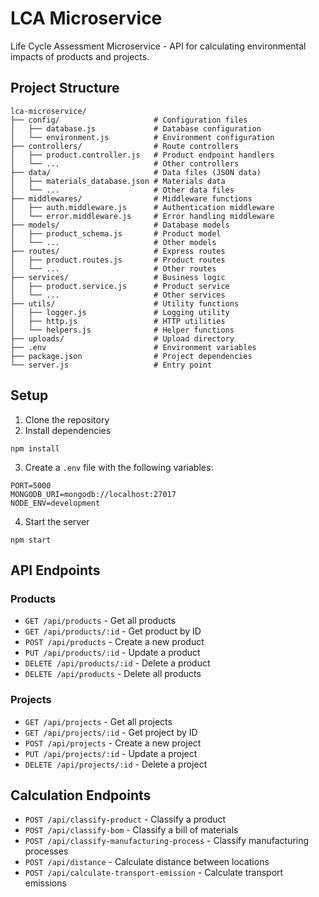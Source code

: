# LCA Microservice

Life Cycle Assessment Microservice - API for calculating environmental impacts of products and projects.

## Project Structure

```
lca-microservice/
├── config/                     # Configuration files
│   ├── database.js             # Database configuration
│   └── environment.js          # Environment configuration
├── controllers/                # Route controllers
│   ├── product.controller.js   # Product endpoint handlers
│   └── ...                     # Other controllers
├── data/                       # Data files (JSON data)
│   ├── materials_database.json # Materials data
│   └── ...                     # Other data files
├── middlewares/                # Middleware functions
│   ├── auth.middleware.js      # Authentication middleware
│   └── error.middleware.js     # Error handling middleware
├── models/                     # Database models
│   ├── product_schema.js       # Product model
│   └── ...                     # Other models
├── routes/                     # Express routes
│   ├── product.routes.js       # Product routes
│   └── ...                     # Other routes
├── services/                   # Business logic
│   ├── product.service.js      # Product service
│   └── ...                     # Other services
├── utils/                      # Utility functions
│   ├── logger.js               # Logging utility
│   ├── http.js                 # HTTP utilities
│   └── helpers.js              # Helper functions
├── uploads/                    # Upload directory
├── .env                        # Environment variables
├── package.json                # Project dependencies
└── server.js                   # Entry point
```

## Setup

1. Clone the repository
2. Install dependencies
```
npm install
```
3. Create a `.env` file with the following variables:
```
PORT=5000
MONGODB_URI=mongodb://localhost:27017
NODE_ENV=development
```
4. Start the server
```
npm start
```

## API Endpoints

### Products
- `GET /api/products` - Get all products
- `GET /api/products/:id` - Get product by ID
- `POST /api/products` - Create a new product
- `PUT /api/products/:id` - Update a product
- `DELETE /api/products/:id` - Delete a product
- `DELETE /api/products` - Delete all products

### Projects
- `GET /api/projects` - Get all projects
- `GET /api/projects/:id` - Get project by ID
- `POST /api/projects` - Create a new project
- `PUT /api/projects/:id` - Update a project
- `DELETE /api/projects/:id` - Delete a project

## Calculation Endpoints

- `POST /api/classify-product` - Classify a product
- `POST /api/classify-bom` - Classify a bill of materials
- `POST /api/classify-manufacturing-process` - Classify manufacturing processes
- `POST /api/distance` - Calculate distance between locations
- `POST /api/calculate-transport-emission` - Calculate transport emissions